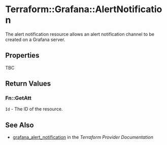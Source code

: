 # Terraform::Grafana::AlertNotification

The alert notification resource allows an alert notification channel to be created on a Grafana server.

## Properties

TBC

## Return Values

### Fn::GetAtt

`Id` - The ID of the resource.

## See Also

* [grafana_alert_notification](https://www.terraform.io/docs/providers/grafana/r/alert_notification.html) in the _Terraform Provider Documentation_